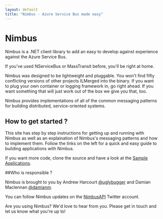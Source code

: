 ```yaml
---
layout: default
title: "Nimbus - Azure Service Bus made easy"
---
```


# Nimbus
Nimbus is a .NET client library to add an easy to develop against experience against the Azure Service Bus.

If you've used NServiceBus or MassTransit before, you'll be right at home.

Nimbus was designed to be lightweight and pluggable. You won't find fifty conflicting versions of other projects ILMerged into the binary. If you want to plug your own container or logging framework in, go right ahead. If you
want something that will just work out of the box we give you that, too.

Nimbus provides implementations of all of the common messaging patterns for building distributed, service-oriented systems.

## How to get started ?

This site has step by step instructions for getting up and running with Nimbus as well as an explaination of Nimbus's messaging patterns and how to implement them. Follow the links on the left for a quick and easy guide to building applications with Nimbus.

If you want more code, clone the source and have a look at the [Sample Applications](https://github.com/NimbusAPI/Nimbus/tree/master/src/Samples).


##Who is responsible ?

Nimbus is brought to you by Andrew Harcourt [@uglybugger](http://twitter.com/uglybugger) and Damian Maclennan [@damianm](http://twitter.com/nimbusapi).

You can follow Nimbus updates on the [NimbusAPI](http://twitter.com/nimbusapi) Twitter account.

Are you using Nimbus? We'd love to hear from you. Please get in touch and let us know what you're up to!


